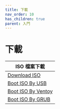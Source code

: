 ```yaml
---
title: 下載
nav_order: 10
has_children: true
parent: 入門
---
```



# 下載

| ISO 檔案下載 |
| --- |
| [Download ISO](https://samwhelp.github.io/note-about-voidlinux/read/start/download/download_iso.html) |
| [Boot ISO By USB](https://samwhelp.github.io/note-about-voidlinux/read/start/download/boot_iso_by_usb.html) |
| [Boot ISO By Ventoy](https://samwhelp.github.io/note-about-voidlinux/read/start/download/boot_iso_by_ventoy.html) |
| [Boot ISO By GRUB](https://samwhelp.github.io/note-about-voidlinux/read/start/download/boot_iso_by_grub.html) |
